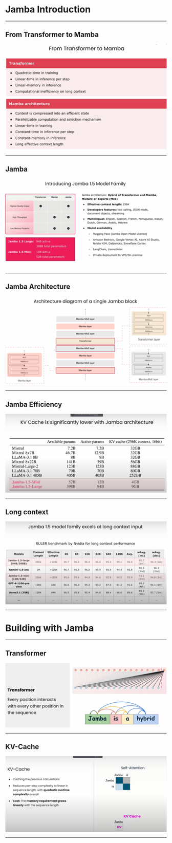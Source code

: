 # Jamba Introduction

---

## From Transformer to Mamba

![](../images/01.png)

---

## Jamba

![](../images/02.png)

---

## Jamba Architecture

![](../images/03.png)

---

## Jamba Efficiency

![](../images/04.png)

---

## Long context

![](../images/05.png)

---

# Building with Jamba

---

## Transformer

![](../images/06.png)

---

## KV-Cache

![](../images/07.png)

---

